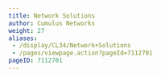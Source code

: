 ```yaml
---
title: Network Solutions
author: Cumulus Networks
weight: 27
aliases:
 - /display/CL34/Network+Solutions
 - /pages/viewpage.action?pageId=7112701
pageID: 7112701
---
```


